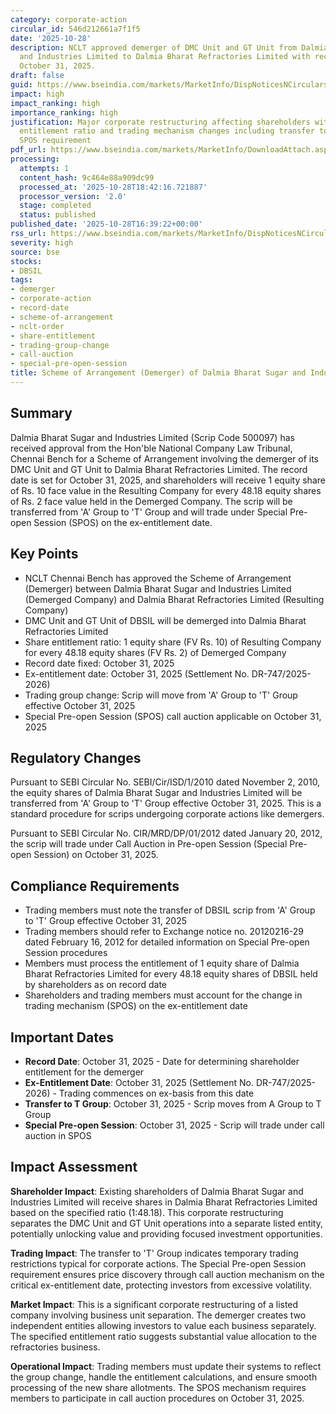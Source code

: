 ```yaml
---
category: corporate-action
circular_id: 546d212661a7f1f5
date: '2025-10-28'
description: NCLT approved demerger of DMC Unit and GT Unit from Dalmia Bharat Sugar
  and Industries Limited to Dalmia Bharat Refractories Limited with record date of
  October 31, 2025.
draft: false
guid: https://www.bseindia.com/markets/MarketInfo/DispNoticesNCirculars.aspx?Noticeid={8C9052A1-3027-4543-AF9C-2E95A6FFADF1}&noticeno=20251028-64&dt=10/28/2025&icount=64&totcount=64&flag=0
impact: high
impact_ranking: high
importance_ranking: high
justification: Major corporate restructuring affecting shareholders with specific
  entitlement ratio and trading mechanism changes including transfer to T Group and
  SPOS requirement
pdf_url: https://www.bseindia.com/markets/MarketInfo/DownloadAttach.aspx?id=20251028-64&attachedId=
processing:
  attempts: 1
  content_hash: 9c464e88a909dc99
  processed_at: '2025-10-28T18:42:16.721887'
  processor_version: '2.0'
  stage: completed
  status: published
published_date: '2025-10-28T16:39:22+00:00'
rss_url: https://www.bseindia.com/markets/MarketInfo/DispNoticesNCirculars.aspx?Noticeid={8C9052A1-3027-4543-AF9C-2E95A6FFADF1}&noticeno=20251028-64&dt=10/28/2025&icount=64&totcount=64&flag=0
severity: high
source: bse
stocks:
- DBSIL
tags:
- demerger
- corporate-action
- record-date
- scheme-of-arrangement
- nclt-order
- share-entitlement
- trading-group-change
- call-auction
- special-pre-open-session
title: Scheme of Arrangement (Demerger) of Dalmia Bharat Sugar and Industries Limited
---
```


## Summary

Dalmia Bharat Sugar and Industries Limited (Scrip Code 500097) has received approval from the Hon'ble National Company Law Tribunal, Chennai Bench for a Scheme of Arrangement involving the demerger of its DMC Unit and GT Unit to Dalmia Bharat Refractories Limited. The record date is set for October 31, 2025, and shareholders will receive 1 equity share of Rs. 10 face value in the Resulting Company for every 48.18 equity shares of Rs. 2 face value held in the Demerged Company. The scrip will be transferred from 'A' Group to 'T' Group and will trade under Special Pre-open Session (SPOS) on the ex-entitlement date.

## Key Points

- NCLT Chennai Bench has approved the Scheme of Arrangement (Demerger) between Dalmia Bharat Sugar and Industries Limited (Demerged Company) and Dalmia Bharat Refractories Limited (Resulting Company)
- DMC Unit and GT Unit of DBSIL will be demerged into Dalmia Bharat Refractories Limited
- Share entitlement ratio: 1 equity share (FV Rs. 10) of Resulting Company for every 48.18 equity shares (FV Rs. 2) of Demerged Company
- Record date fixed: October 31, 2025
- Ex-entitlement date: October 31, 2025 (Settlement No. DR-747/2025-2026)
- Trading group change: Scrip will move from 'A' Group to 'T' Group effective October 31, 2025
- Special Pre-open Session (SPOS) call auction applicable on October 31, 2025

## Regulatory Changes

Pursuant to SEBI Circular No. SEBI/Cir/ISD/1/2010 dated November 2, 2010, the equity shares of Dalmia Bharat Sugar and Industries Limited will be transferred from 'A' Group to 'T' Group effective October 31, 2025. This is a standard procedure for scrips undergoing corporate actions like demergers.

Pursuant to SEBI Circular No. CIR/MRD/DP/01/2012 dated January 20, 2012, the scrip will trade under Call Auction in Pre-open Session (Special Pre-open Session) on October 31, 2025.

## Compliance Requirements

- Trading members must note the transfer of DBSIL scrip from 'A' Group to 'T' Group effective October 31, 2025
- Trading members should refer to Exchange notice no. 20120216-29 dated February 16, 2012 for detailed information on Special Pre-open Session procedures
- Members must process the entitlement of 1 equity share of Dalmia Bharat Refractories Limited for every 48.18 equity shares of DBSIL held by shareholders as on record date
- Shareholders and trading members must account for the change in trading mechanism (SPOS) on the ex-entitlement date

## Important Dates

- **Record Date**: October 31, 2025 - Date for determining shareholder entitlement for the demerger
- **Ex-Entitlement Date**: October 31, 2025 (Settlement No. DR-747/2025-2026) - Trading commences on ex-basis from this date
- **Transfer to T Group**: October 31, 2025 - Scrip moves from A Group to T Group
- **Special Pre-open Session**: October 31, 2025 - Scrip will trade under call auction in SPOS

## Impact Assessment

**Shareholder Impact**: Existing shareholders of Dalmia Bharat Sugar and Industries Limited will receive shares in Dalmia Bharat Refractories Limited based on the specified ratio (1:48.18). This corporate restructuring separates the DMC Unit and GT Unit operations into a separate listed entity, potentially unlocking value and providing focused investment opportunities.

**Trading Impact**: The transfer to 'T' Group indicates temporary trading restrictions typical for corporate actions. The Special Pre-open Session requirement ensures price discovery through call auction mechanism on the critical ex-entitlement date, protecting investors from excessive volatility.

**Market Impact**: This is a significant corporate restructuring of a listed company involving business unit separation. The demerger creates two independent entities allowing investors to value each business separately. The specified entitlement ratio suggests substantial value allocation to the refractories business.

**Operational Impact**: Trading members must update their systems to reflect the group change, handle the entitlement calculations, and ensure smooth processing of the new share allotments. The SPOS mechanism requires members to participate in call auction procedures on October 31, 2025.